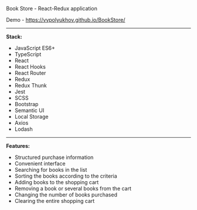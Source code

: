 Book Store - React-Redux application

Demo - https://vvpolyukhov.github.io/BookStore/

-----

**Stack:**

* JavaScript ES6+
* TypeScript
* React
* React Hooks
* React Router
* Redux
* Redux Thunk
* Jest
* SCSS
* Bootstrap
* Semantic UI
* Local Storage
* Axios
* Lodash

-----

**Features:**

* Structured purchase information
* Convenient interface
* Searching for books in the list
* Sorting the books according to the criteria
* Adding books to the shopping cart
* Removing a book or several books from the cart
* Changing the number of books purchased
* Clearing the entire shopping cart
